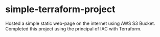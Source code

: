 # simple-terraform-project

Hosted a simple static web-page on the internet using AWS S3 Bucket.
Completed this project using the principal of IAC with Terraform.
